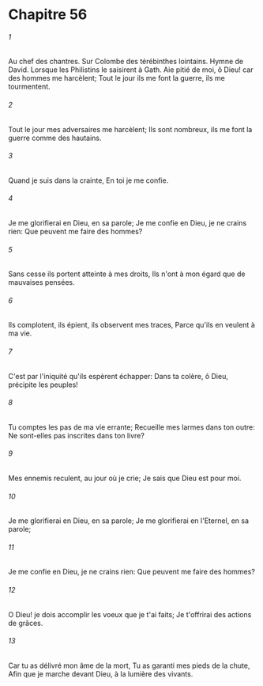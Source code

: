 # Chapitre 56

###### 1
Au chef des chantres. Sur Colombe des térébinthes lointains. Hymne de David. Lorsque les Philistins le saisirent à Gath. Aie pitié de moi, ô Dieu! car des hommes me harcèlent; Tout le jour ils me font la guerre, ils me tourmentent.
###### 2
Tout le jour mes adversaires me harcèlent; Ils sont nombreux, ils me font la guerre comme des hautains.
###### 3
Quand je suis dans la crainte, En toi je me confie.
###### 4
Je me glorifierai en Dieu, en sa parole; Je me confie en Dieu, je ne crains rien: Que peuvent me faire des hommes?
###### 5
Sans cesse ils portent atteinte à mes droits, Ils n'ont à mon égard que de mauvaises pensées.
###### 6
Ils complotent, ils épient, ils observent mes traces, Parce qu'ils en veulent à ma vie.
###### 7
C'est par l'iniquité qu'ils espèrent échapper: Dans ta colère, ô Dieu, précipite les peuples!
###### 8
Tu comptes les pas de ma vie errante; Recueille mes larmes dans ton outre: Ne sont-elles pas inscrites dans ton livre?
###### 9
Mes ennemis reculent, au jour où je crie; Je sais que Dieu est pour moi.
###### 10
Je me glorifierai en Dieu, en sa parole; Je me glorifierai en l'Eternel, en sa parole;
###### 11
Je me confie en Dieu, je ne crains rien: Que peuvent me faire des hommes?
###### 12
O Dieu! je dois accomplir les voeux que je t'ai faits; Je t'offrirai des actions de grâces.
###### 13
Car tu as délivré mon âme de la mort, Tu as garanti mes pieds de la chute, Afin que je marche devant Dieu, à la lumière des vivants.

